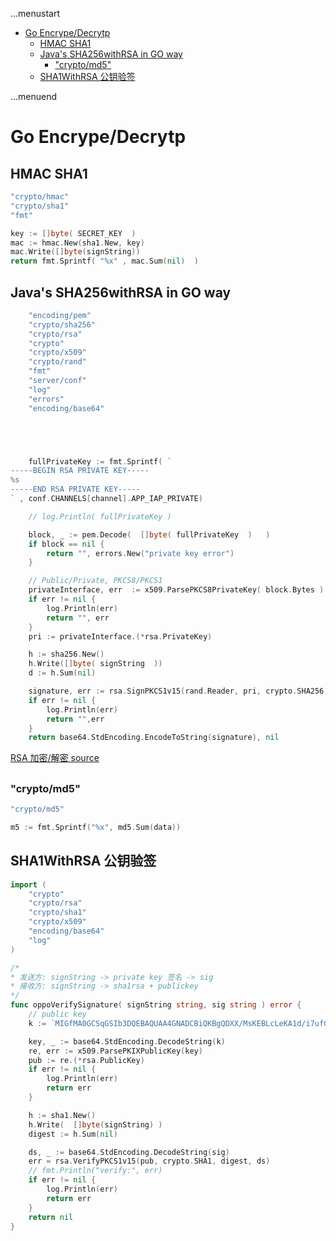 ...menustart

 - [Go Encrype/Decrytp](#a11036bc4335f8906456a2d883026810)
     - [HMAC SHA1](#37974fcc45ff56bd96019b499affde1b)
     - [Java's SHA256withRSA in GO way](#2aab9f8f7b040df1b0b94142b2d0a157)
         - ["crypto/md5"](#e825ff9cfb339d337f0bd935d0df0a14)
     - [SHA1WithRSA 公钥验签](#445d8588e7c1da8fc65aa336369ad632)

...menuend


<h2 id="a11036bc4335f8906456a2d883026810"></h2>


# Go Encrype/Decrytp

<h2 id="37974fcc45ff56bd96019b499affde1b"></h2>


## HMAC SHA1

```go
"crypto/hmac"
"crypto/sha1"
"fmt"

key := []byte( SECRET_KEY  )
mac := hmac.New(sha1.New, key)
mac.Write([]byte(signString))
return fmt.Sprintf( "%x" , mac.Sum(nil)  )
```


<h2 id="2aab9f8f7b040df1b0b94142b2d0a157"></h2>


## Java's SHA256withRSA in GO way

```go
    "encoding/pem"
    "crypto/sha256"
    "crypto/rsa"
    "crypto"
    "crypto/x509"
    "crypto/rand"
    "fmt"
    "server/conf"
    "log"
    "errors"
    "encoding/base64"





    fullPrivateKey := fmt.Sprintf( `
-----BEGIN RSA PRIVATE KEY-----
%s
-----END RSA PRIVATE KEY-----
` , conf.CHANNELS[channel].APP_IAP_PRIVATE)

    // log.Println( fullPrivateKey )

    block, _ := pem.Decode(  []byte( fullPrivateKey  )   )
    if block == nil {
        return "", errors.New("private key error")
    }

    // Public/Private, PKCS8/PKCS1
    privateInterface, err  := x509.ParsePKCS8PrivateKey( block.Bytes )
    if err != nil {
        log.Println(err)
        return "", err
    }
    pri := privateInterface.(*rsa.PrivateKey)

    h := sha256.New()
    h.Write([]byte( signString  ))
    d := h.Sum(nil)

    signature, err := rsa.SignPKCS1v15(rand.Reader, pri, crypto.SHA256, d)
    if err != nil {
        log.Println(err)
        return "",err
    }
    return base64.StdEncoding.EncodeToString(signature), nil
```

[RSA 加密/解密 source](https://github.com/polaris1119/myblog_article_code/blob/master/rsa/rsa.go)


<h2 id="e825ff9cfb339d337f0bd935d0df0a14"></h2>


### "crypto/md5"

```go
"crypto/md5"

m5 := fmt.Sprintf("%x", md5.Sum(data))
```

<h2 id="445d8588e7c1da8fc65aa336369ad632"></h2>


## SHA1WithRSA 公钥验签

```go
import (
	"crypto"
	"crypto/rsa"
	"crypto/sha1"
	"crypto/x509"
	"encoding/base64"
	"log"
)

/*
* 发送方: signString -> private key 签名 -> sig
* 接收方: signString -> sha1rsa + publickey 
*/
func oppoVerifySignature( signString string, sig string ) error {
    // public key
    k := `MIGfMA0GCSqGSIb3DQEBAQUAA4GNADCBiQKBgQDXX/MsKEBLcLeKA1d/i7ufG1qsqS97xFkIRSeX3TwmHic843AfVrzoh2pZUeOvK9ZLZQpHSM7DoHMYDGD1273+FvZXYpf5LiFtecfxko/Cku16zy6WAeCYVFjjlveBhwPmPCIk+qDRYeiIW05QE2XK+CuDnJ7sxxXIJSSgD3Jo5wIDAQAB`

    key, _ := base64.StdEncoding.DecodeString(k)
    re, err := x509.ParsePKIXPublicKey(key)
    pub := re.(*rsa.PublicKey)
    if err != nil {
        log.Println(err)
        return err
    }

    h := sha1.New()
    h.Write(  []byte(signString) )
    digest := h.Sum(nil)

    ds, _ := base64.StdEncoding.DecodeString(sig)
    err = rsa.VerifyPKCS1v15(pub, crypto.SHA1, digest, ds)
    // fmt.Println("verify:", err)
    if err != nil {
        log.Println(err)
        return err
    }
    return nil
}
```



